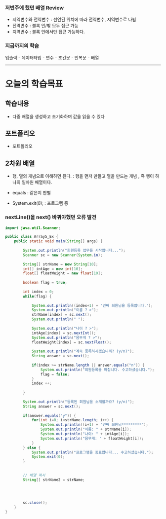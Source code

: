 ### 저번주에 했던 배열 Review
- 지역변수와 전역변수 : 선언된 위치에 따라 전역변수, 지역변수로 나뉨
- 전역변수 : 블록 안/밖 모두 접근 가능
- 지역변수 : 블록 안에서만 접근 가능하다.

### 지금까지의 학습

입출력 - 데이터타입 - 변수 - 조건문 - 반복문 - 배열

----------------------------------------------------------------

# 오늘의 학습목표
## 학습내용
- 다중 배열을 생성하고 초기화하며 값을 읽을 수 있다

## 포트폴리오
- 포트폴리오 


## 2차원 배열
- 행, 열의 개념으로 이해하면 된다. : 행을 먼저 만들고 열을 만드는 개념 , 즉 행이 하나의 일차원 배열이다.



- equals : 같은지 판별 
- System.exit(0); : 프로그램 종

### nextLine()을 next() 바꿔야했던 오류 발견
~~~java
import java.util.Scanner;

public class Array5_Ex {
	public static void main(String[] args) {
		
		System.out.println("회원등록 업무를 시작합니다...");
		Scanner sc = new Scanner(System.in);
		
		String[] strName = new String[10];
		int[] intAge = new int[10];
		float[] floatWeight = new float[10];
		
		boolean flag = true;
		
		int index = 0;
		while(flag) {
			
			System.out.println((index+1) + "번째 회원님을 등록합니다.");
			System.out.println("이름 ? >");
			strName[index] = sc.next();
			System.out.println(" ");
			
			System.out.println("나이 ? >");
			intAge[index] = sc.nextInt();
			System.out.println("몸무게 ? >");
			floatWeight[index] = sc.nextFloat();
			
			System.out.println("계속 등록하시겠습니까? (y/n)");
			String answer = sc.next();
			
			if(index >= strName.length || answer.equals("n")) {
				System.out.println("회원등록을 마칩니다. 수고하셨습니다.");
				flag = false;
			}
			index ++;
			
		}
		
		System.out.println("등록된 회원님을 소개할까요? (y/n)");
		String answer = sc.next();
		
		if(answer.equals("y")) {
			for(int i=0; i<strName.length; i++) {
				System.out.println((i+1) + "번째 회원님*********");
				System.out.println("이름: " + strName[i]);
				System.out.println("나이: " + intAge[i]);
				System.out.println("몸무게: " + floatWeight[i]);
			}
		} else {
			System.out.println("프로그램을 종료합니다... 수고하셨습니다.");
			System.exit(0);
		}
		
		
		// 배열 복사
		String[] strName2 = strName;
		
		
		
		
		sc.close();
	}
}
~~~
